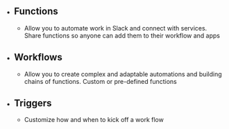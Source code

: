 - ## Functions 
    - Allow you to automate work in Slack and connect with services. Share functions so anyone can add them to their workflow and apps 
- ## Workflows
    - Allow you to create complex and adaptable automations and building chains of functions. Custom or pre-defined functions
- ## Triggers
    - Customize how and when to kick off a work flow
